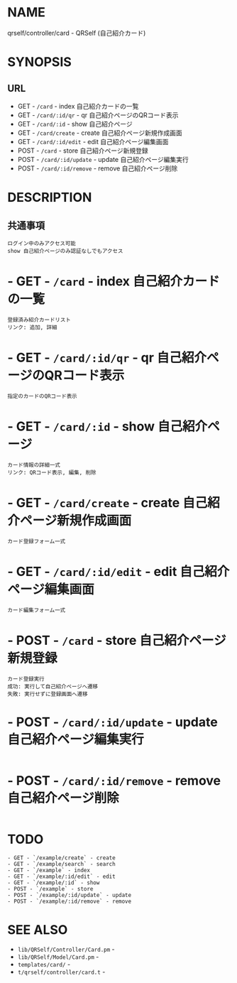 # NAME

qrself/controller/card - QRSelf (自己紹介カード)

# SYNOPSIS

## URL

- GET - `/card` - index 自己紹介カードの一覧
- GET - `/card/:id/qr` - qr 自己紹介ページのQRコード表示
- GET - `/card/:id` - show 自己紹介ページ
- GET - `/card/create` - create 自己紹介ページ新規作成画面
- GET - `/card/:id/edit` - edit 自己紹介ページ編集画面
- POST - `/card` - store 自己紹介ページ新規登録
- POST - `/card/:id/update` - update 自己紹介ページ編集実行
- POST - `/card/:id/remove` - remove 自己紹介ページ削除

# DESCRIPTION

## 共通事項

```
ログイン中のみアクセス可能
show 自己紹介ページのみ認証なしでもアクセス
```

# - GET - `/card` - index 自己紹介カードの一覧

```
登録済み紹介カードリスト
リンク: 追加, 詳細
```

# - GET - `/card/:id/qr` - qr 自己紹介ページのQRコード表示

```
指定のカードのQRコード表示
```

# - GET - `/card/:id` - show 自己紹介ページ

```
カード情報の詳細一式
リンク: QRコード表示, 編集, 削除
```

# - GET - `/card/create` - create 自己紹介ページ新規作成画面

```
カード登録フォーム一式
```

# - GET - `/card/:id/edit` - edit 自己紹介ページ編集画面

```
カード編集フォーム一式
```

# - POST - `/card` - store 自己紹介ページ新規登録

```
カード登録実行
成功: 実行して自己紹介ページへ遷移
失敗: 実行せずに登録画面へ遷移
```

# - POST - `/card/:id/update` - update 自己紹介ページ編集実行

```
```

# - POST - `/card/:id/remove` - remove 自己紹介ページ削除

```
```


# TODO

```
- GET - `/example/create` - create
- GET - `/example/search` - search
- GET - `/example` - index
- GET - `/example/:id/edit` - edit
- GET - `/example/:id` - show
- POST - `/example` - store
- POST - `/example/:id/update` - update
- POST - `/example/:id/remove` - remove
```

# SEE ALSO

- `lib/QRSelf/Controller/Card.pm` -
- `lib/QRSelf/Model/Card.pm` -
- `templates/card/` -
- `t/qrself/controller/card.t` -
